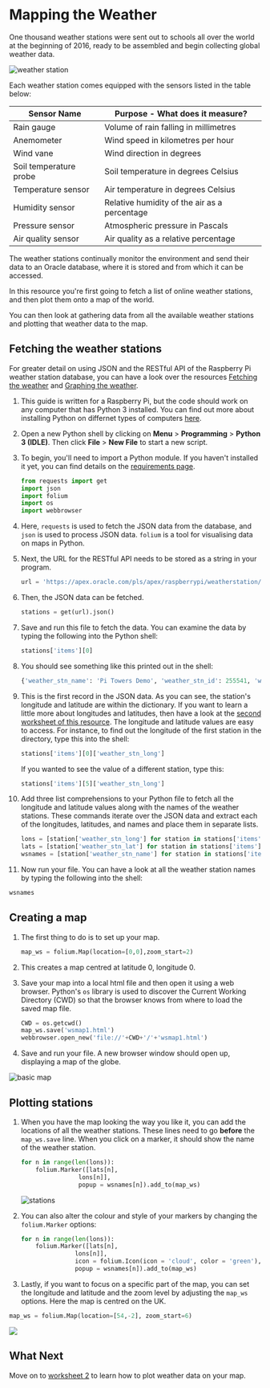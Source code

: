 # Mapping the Weather

One thousand weather stations were sent out to schools all over the world at the beginning of 2016, ready to be assembled and begin collecting global weather data.

![weather station](images/weather_station.jpg)

Each weather station comes equipped with the sensors listed in the table below:

|Sensor Name|Purpose - What does it measure?|
|-----------|-------|
|Rain gauge|Volume of rain falling in millimetres|
|Anemometer|Wind speed in kilometres per hour|
|Wind vane|Wind direction in degrees|
|Soil temperature probe|Soil temperature in degrees Celsius|
|Temperature sensor|Air temperature in degrees Celsius|
|Humidity sensor|Relative humidity of the air as a percentage|
|Pressure sensor|Atmospheric pressure in Pascals
|Air quality sensor|Air quality as a relative percentage|

The weather stations continually monitor the environment and send their data to an Oracle database, where it is stored and from which it can be accessed.

In this resource you're first going to fetch a list of online weather stations, and then plot them onto a map of the world.

You can then look at gathering data from all the available weather stations and plotting that weather data to the map.


## Fetching the weather stations

For greater detail on using JSON and the RESTful API of the Raspberry Pi weather station database, you can have a look over the resources [Fetching the weather](https://www.raspberrypi.org/learning/fetching-the-weather/) and [Graphing the weather](https://www.raspberrypi.org/learning/graphing-the-weather/).

1. This guide is written for a Raspberry Pi, but the code should work on any computer that has Python 3 installed. You can find out more about installing Python on differnet types of computers [here](https://wiki.python.org/moin/BeginnersGuide).

1. Open a new Python shell by clicking on **Menu** > **Programming** > **Python 3 (IDLE)**. Then click **File** > **New File** to start a new script.

1. To begin, you'll need to import a Python module. If you haven't installed it yet, you can find details on the [requirements page](https://www.raspberrypi.org/learning/mapping-the-weather/requirements).


    ``` python
    from requests import get
    import json
    import folium
    import os
    import webbrowser
    ```

1. Here, `requests` is used to fetch the JSON data from the database, and `json` is used to process JSON data. `folium` is a tool for visualising data on maps in Python.

1. Next, the URL for the RESTful API needs to be stored as a string in your program.

    ``` python
    url = 'https://apex.oracle.com/pls/apex/raspberrypi/weatherstation/getallstations'
    ```

1. Then, the JSON data can be fetched.

    ``` python
    stations = get(url).json()
    ```

1. Save and run this file to fetch the data. You can examine the data by typing the following into the Python shell:

    ``` python
    stations['items'][0]
    ```

1. You should see something like this printed out in the shell:


    ``` python
    {'weather_stn_name': 'Pi Towers Demo', 'weather_stn_id': 255541, 'weather_stn_long': 0.110421, 'weather_stn_lat': 52.213842}
    ```

1. This is the first record in the JSON data. As you can see, the station's longitude and latitude are within the dictionary. If you want to learn a little more about longitudes and latitudes, then have a look at the [second worksheet of this resource](https://www.raspberrypi.org/learning/fetching-the-weather/worksheet2). The longitude and latitude values are easy to access. For instance, to find out the longitude of the first station in the directory, type this into the shell:


    ``` python
    stations['items'][0]['weather_stn_long']
    ```

    If you wanted to see the value of a different station, type this:


    ``` python
    stations['items'][5]['weather_stn_long']
    ```

1. Add three list comprehensions to your Python file to fetch all the longitude and latitude values along with the names of the weather stations. These commands iterate over the JSON data and extract each of the longitudes, latitudes, and names and place them in separate lists.

    ``` python
    lons = [station['weather_stn_long'] for station in stations['items']]
    lats = [station['weather_stn_lat'] for station in stations['items']]
    wsnames = [station['weather_stn_name'] for station in stations['items']]
    ```

1. Now run your file. You can have a look at all the weather station names by typing the following into the shell:

``` python
wsnames
```

## Creating a map


1. The first thing to do is to set up your map.

    ``` python
    map_ws = folium.Map(location=[0,0],zoom_start=2)
    ```

1. This creates a map centred at latitude 0, longitude 0.

1. Save your map into a local html file and then open it using a web browser. Python's `os` library is used to discover the Current Working Directory (CWD) so that the browser knows from where to load the saved map file.

    ``` python
    CWD = os.getcwd()
    map_ws.save('wsmap1.html')
    webbrowser.open_new('file://'+CWD+'/'+'wsmap1.html')
    ```

1. Save and run your file. A new browser window should open up, displaying a map of the globe.

![basic map](images/basic_map.png)


## Plotting stations

1. When you have the map looking the way you like it, you can add the locations of all the weather stations. These lines need to go **before** the `map_ws.save` line. When you click on a marker, it should show the name of the weather station.


    ``` python
    for n in range(len(lons)):
        folium.Marker([lats[n],
                    lons[n]],
                    popup = wsnames[n]).add_to(map_ws)
    ```

    ![stations](images/stations_map.png)

1. You can also alter the colour and style of your markers by changing the `folium.Marker` options:

    ``` python
    for n in range(len(lons)):
    	folium.Marker([lats[n],
                   lons[n]],
                   icon = folium.Icon(icon = 'cloud', color = 'green'),
                   popup = wsnames[n]).add_to(map_ws)
    ```

1. Lastly, if you want to focus on a specific part of the map, you can set the longitude and latitude and the zoom level by adjusting the `map_ws` options. Here the map is centred on the UK.

``` python
map_ws = folium.Map(location=[54,-2], zoom_start=6)
```

![](images/uk_map.png)

## What Next

Move on to [worksheet 2](worksheet2.md) to learn how to plot weather data on your map.
